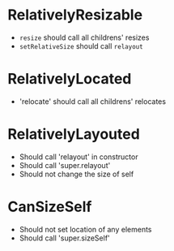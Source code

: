 # RelativelyResizable
* `resize` should call all childrens' resizes
* `setRelativeSize` should call `relayout`

# RelativelyLocated
* 'relocate' should call all childrens' relocates

# RelativelyLayouted
* Should call 'relayout' in constructor
* Should call 'super.relayout'
* Should not change the size of self

# CanSizeSelf
* Should not set location of any elements
* Should call 'super.sizeSelf'
